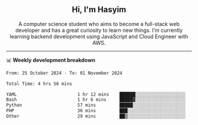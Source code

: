 <h2 align="center">Hi, I'm Hasyim</h2>

<p align="center">A computer science student who aims to become a full-stack web developer and has a great curiosity to learn new things. I’m currently learning backend development using JavaScript and Cloud Engineer with AWS.</p>

---

📊 **Weekly development breakdown**

<!--START_SECTION:waka-->

```txt
From: 25 October 2024 - To: 01 November 2024

Total Time: 4 hrs 56 mins

YAML                       1 hr 12 mins    ██████░░░░░░░░░░░░░░░░░░░   24.58 %
Bash                       1 hr 6 mins     █████▓░░░░░░░░░░░░░░░░░░░   22.57 %
Python                     57 mins         █████░░░░░░░░░░░░░░░░░░░░   19.50 %
PHP                        36 mins         ███░░░░░░░░░░░░░░░░░░░░░░   12.24 %
Other                      29 mins         ██▒░░░░░░░░░░░░░░░░░░░░░░   09.92 %
```

<!--END_SECTION:waka-->

<!-- - You can reach me on **hasyim11c@gmail.com** -->
